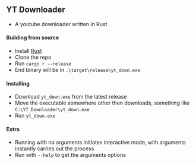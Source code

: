 ## YT Downloader
- A youtube downloader written in Rust

#### Building from source
- Install [Rust](https://www.rust-lang.org/)
- Clone the repo
- Run `cargo r --release`
- End binary will be in `.\target\release\yt_down.exe`
#### Installing
- Download `yt_down.exe` from the latest release
- Move the executable somewhere other then downloads, something like `C:\YT_Downloader\yt_down.exe`
- Run `yt_down.exe`
#### Extra
- Running with no arguments initiates interactive mode, with arguments instantly carries out the process
- Run with `--help` to get the arguments options